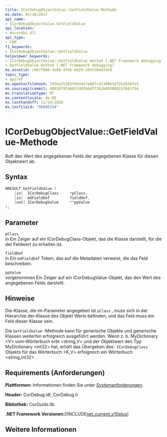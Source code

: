 ```yaml
---
title: ICorDebugObjectValue::GetFieldValue-Methode
ms.date: 03/30/2017
api_name:
- ICorDebugObjectValue.GetFieldValue
api_location:
- mscordbi.dll
api_type:
- COM
f1_keywords:
- ICorDebugObjectValue::GetFieldValue
helpviewer_keywords:
- ICorDebugObjectValue::GetFieldValue method [.NET Framework debugging]
- GetFieldValue method [.NET Framework debugging]
ms.assetid: c96770b0-3e09-47bb-bd29-20353b043459
topic_type:
- apiref
ms.openlocfilehash: 745be25183f6b94e7a807c4230961d72e2836fe5
ms.sourcegitcommit: d8020797a6657d0fbbdff362b80300815f682f94
ms.translationtype: MT
ms.contentlocale: de-DE
ms.lasthandoff: 11/24/2020
ms.locfileid: "95695334"
---
```

# <a name="icordebugobjectvaluegetfieldvalue-method"></a>ICorDebugObjectValue::GetFieldValue-Methode

Ruft den Wert des angegebenen Felds der angegebenen Klasse für diesen Objektwert ab.  
  
## <a name="syntax"></a>Syntax  
  
```cpp  
HRESULT GetFieldValue (  
    [in]  ICorDebugClass     *pClass,  
    [in]  mdFieldDef         fieldDef,  
    [out] ICorDebugValue     **ppValue  
);  
```  
  
## <a name="parameters"></a>Parameter  

 `pClass`  
 in Ein Zeiger auf ein ICorDebugClass-Objekt, das die Klasse darstellt, für die der Feldwert zu erhalten ist.  
  
 `fieldDef`  
 in Ein `mdFieldDef` Token, das auf die Metadaten verweist, die das Feld beschreiben.  
  
 `ppValue`  
 vorgenommen Ein Zeiger auf ein ICorDebugValue-Objekt, das den Wert des angegebenen Felds darstellt.  
  
## <a name="remarks"></a>Hinweise  

 Die-Klasse, die im-Parameter angegeben ist `pClass` , muss sich in der Hierarchie der-Klasse des Objekt Werts befinden, und das Feld muss ein Feld dieser Klasse sein.  
  
 Die `GetFieldValue` -Methode kann für generische Objekte und generische Klassen weiterhin erfolgreich ausgeführt werden. Wenn z. b. MyDictionary \<V> vom-Wörterbuch erbt \<string,V> und der Objektwert den Typ MyDictionary \<int32> hat, erhält das Übergeben des- `ICorDebugClass` Objekts für das Wörterbuch \<K,V> erfolgreich ein Wörterbuch \<string,int32> .  
  
## <a name="requirements"></a>Requirements (Anforderungen)  

 **Plattformen:** Informationen finden Sie unter [Systemanforderungen](../../get-started/system-requirements.md).  
  
 **Header:** CorDebug.idl, CorDebug.h  
  
 **Bibliothek:** CorGuids.lib  
  
 **.NET Framework Versionen:**[!INCLUDE[net_current_v10plus](../../../../includes/net-current-v10plus-md.md)]  
  
## <a name="see-also"></a>Weitere Informationen

